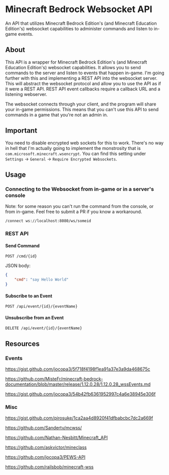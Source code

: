 # Minecraft Bedrock Websocket API

An API that utilizes Minecraft Bedrock Edition's (and Minecraft Education Edition's) websocket capabilities to administer commands and listen to in-game events.

## About

This API is a wrapper for Minecraft Bedrock Edition's (and Minecraft Education Edition's) websocket capabilities. It allows you to send commands to the server and listen to events that happen in-game. I'm going further with this and implementing a REST API into the websocket server. This will abstract the websocket protocol and allow you to use the API as if it were a REST API. REST API event callbacks require a callback URL and a listening webserver.

The websocket connects through your client, and the program will share your in-game permissions. This means that you can't use this API to send commands in a game that you're not an admin in.

## Important

You need to disable encrypted web sockets for this to work. There's no way in hell that I'm actually going to implement the monstrosity that is `com.microsoft.minecraft.wsencrypt`. You can find this setting under `Settings` -> `General` -> `Require Encrypted Websockets`.

## Usage

### Connecting to the Websocket from in-game or in a server's console

Note: for some reason you can't run the command from the console, or from in-game. Feel free to submit a PR if you know a workaround.

```
/connect ws://localhost:8080/ws/someid
```

### REST API

#### Send Command

```http
POST /cmd/{id}
```

JSON body:

```json
{
    "cmd": "say Hello World"
}
```

#### Subscribe to an Event

```http
POST /api/event/{id}/{eventName}
```

#### Unsubscribe from an Event

```http
DELETE /api/event/{id}/{eventName}
```

## Resources

### Events

<https://gist.github.com/jocopa3/5f718f4198f1ea91a37e3a9da468675c>

<https://github.com/MisteFr/minecraft-bedrock-documentation/blob/master/release/1.12.0.28/1.12.0.28_wssEvents.md>

<https://gist.github.com/jocopa3/54b42fb6361952997c4a6e38945e306f>

### Misc

<https://gist.github.com/pirosuke/1ca2aa4d8920f41dfbabcbc7dc2a669f>

<https://github.com/Sandertv/mcwss/>

<https://github.com/Nathan-Nesbitt/Minecraft_API>

<https://github.com/askvictor/mineclass>

<https://github.com/jocopa3/PEWS-API>

<https://github.com/railsbob/minecraft-wss>
